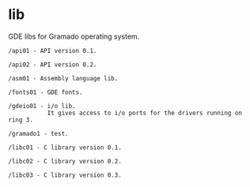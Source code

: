 # lib

 GDE libs for Gramado operating system.

    /api01 - API version 0.1. 
   
    /api02 - API version 0.2. 
   
    /asm01 - Assembly language lib.
   
    /fonts01 - GDE fonts.    
 
    /gdeio01 - i/o lib.
	           It gives access to i/o ports for the drivers running on ring 3.
			   
    /gramado1 - test.
	
    /libc01 - C library version 0.1.
	
    /libc02 - C library version 0.2.
	
    /libc03 - C library version 0.3.
    
    
    
    
    
    	
	
